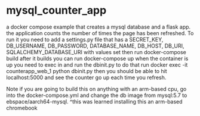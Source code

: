 # mysql_counter_app
a docker compose example that creates a mysql database and a flask app. the application counts the number of times the page has been refreshed.
To run it you need to add a settings.py file that has a SECRET_KEY, DB_USERNAME, DB_PASSWORD, DATABASE_NAME, DB_HOST, DB_URI, SQLALCHEMY_DATABASE_URI with values set
then run docker-compose build
after it builds you can run docker-compose up 
when the container is up you need to exec in and run the dbinit.py
to do that run docker exec -it counterapp_web_1 python dbinit.py
then you should be able to hit localhost:5000 and see the counter go up each time you refresh.

Note if you are going to build this on anything with an arm-based cpu, go into the docker-compose.yml and change the db image from mysql:5.7 to ebspace/aarch64-mysql.
^this was learned installing this an arm-based chromebook
